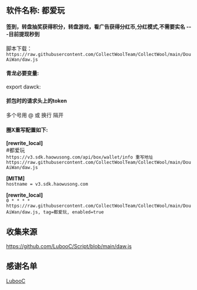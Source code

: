 ## 软件名称: **都爱玩** 

#### 签到，转盘抽奖获得积分，转盘游戏，看广告获得分红币,分红模式,不需要实名 ---目前提现秒到

脚本下载：  
`https://raw.githubusercontent.com/CollectWoolTeam/CollectWool/main/DouAiWan/daw.js`

#### 青龙必要变量:  
export dawck: 

#### 抓包时的请求头上的token 
多个号用 @ 或 换行 隔开 
 
#### 圈X重写配置如下:  
**[rewrite_local]**  
#都爱玩  
`https://v3.sdk.haowusong.com/api/box/wallet/info 重写地址 https://raw.githubusercontent.com/CollectWoolTeam/CollectWool/main/DouAiWan/daw.js`  
  
**[MITM]**  
`hostname = v3.sdk.haowusong.com`  
  
**[rewrite_local]**  
`0 * * * * https://raw.githubusercontent.com/CollectWoolTeam/CollectWool/main/DouAiWan/daw.js, tag=都爱玩, enabled=true`


## 收集来源

https://github.com/LubooC/Script/blob/main/daw.js

## 感谢名单  

[LubooC](https://github.com/LubooC)
